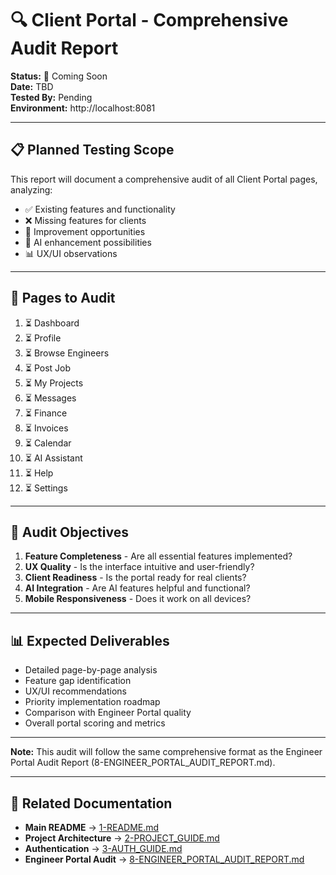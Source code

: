 # 🔍 Client Portal - Comprehensive Audit Report

**Status:** 🚧 Coming Soon  
**Date:** TBD  
**Tested By:** Pending  
**Environment:** http://localhost:8081

---

## 📋 **Planned Testing Scope**

This report will document a comprehensive audit of all Client Portal pages, analyzing:
- ✅ Existing features and functionality
- ❌ Missing features for clients
- 🎯 Improvement opportunities
- 🚀 AI enhancement possibilities
- 📊 UX/UI observations

---

## 📄 **Pages to Audit**

1. ⏳ Dashboard
2. ⏳ Profile
3. ⏳ Browse Engineers
4. ⏳ Post Job
5. ⏳ My Projects
6. ⏳ Messages
7. ⏳ Finance
8. ⏳ Invoices
9. ⏳ Calendar
10. ⏳ AI Assistant
11. ⏳ Help
12. ⏳ Settings

---

## 🎯 **Audit Objectives**

1. **Feature Completeness** - Are all essential features implemented?
2. **UX Quality** - Is the interface intuitive and user-friendly?
3. **Client Readiness** - Is the portal ready for real clients?
4. **AI Integration** - Are AI features helpful and functional?
5. **Mobile Responsiveness** - Does it work on all devices?

---

## 📊 **Expected Deliverables**

- Detailed page-by-page analysis
- Feature gap identification
- UX/UI recommendations
- Priority implementation roadmap
- Comparison with Engineer Portal quality
- Overall portal scoring and metrics

---

**Note:** This audit will follow the same comprehensive format as the Engineer Portal Audit Report (8-ENGINEER_PORTAL_AUDIT_REPORT.md).

---

## 🔗 **Related Documentation**
- **Main README** → [1-README.md](1-README.md)
- **Project Architecture** → [2-PROJECT_GUIDE.md](2-PROJECT_GUIDE.md)
- **Authentication** → [3-AUTH_GUIDE.md](3-AUTH_GUIDE.md)
- **Engineer Portal Audit** → [8-ENGINEER_PORTAL_AUDIT_REPORT.md](8-ENGINEER_PORTAL_AUDIT_REPORT.md)